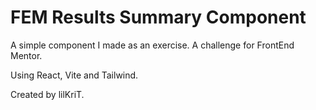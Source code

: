# FEM Results Summary Component

A simple component I made as an exercise.
A challenge for FrontEnd Mentor.

Using React, Vite and Tailwind.

Created by lilKriT.
